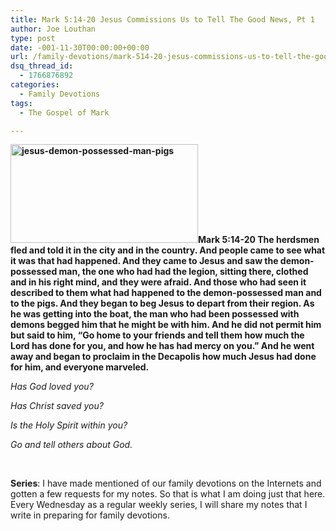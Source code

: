 ```yaml
---
title: Mark 5:14-20 Jesus Commissions Us to Tell The Good News, Pt 1
author: Joe Louthan
type: post
date: -001-11-30T00:00:00+00:00
url: /family-devotions/mark-514-20-jesus-commissions-us-to-tell-the-good-news-pt-1/
dsq_thread_id:
  - 1766876892
categories:
  - Family Devotions
tags:
  - The Gospel of Mark

---
```

**[<img class="alignright size-medium wp-image-1777" alt="jesus-demon-possessed-man-pigs" src="https://i1.wp.com/theologic.us/wp-content/uploads/2013/01/jesus-demon-possessed-man-pigs.jpg?resize=300%2C158" width="300" height="158" srcset="https://i1.wp.com/theologic.us/wp-content/uploads/2013/01/jesus-demon-possessed-man-pigs.jpg?resize=300%2C158 300w, https://i1.wp.com/theologic.us/wp-content/uploads/2013/01/jesus-demon-possessed-man-pigs.jpg?w=548 548w" sizes="(max-width: 300px) 100vw, 300px" data-recalc-dims="1" />][1]Mark 5:14-20 The herdsmen fled and told it in the city and in the country. And people came to see what it was that had happened. And they came to Jesus and saw the demon-possessed man, the one who had had the legion, sitting there, clothed and in his right mind, and they were afraid. And those who had seen it described to them what had happened to the demon-possessed man and to the pigs. And they began to beg Jesus to depart from their region. As he was getting into the boat, the man who had been possessed with demons begged him that he might be with him. And he did not permit him but said to him, “Go home to your friends and tell them how much the Lord has done for you, and how he has had mercy on you.” And he went away and began to proclaim in the Decapolis how much Jesus had done for him, and everyone marveled.**

_Has God loved you?_

_Has Christ saved you?_

_Is the Holy Spirit within you?_

_Go and tell others about God._

&nbsp;

**Series**: I have made mentioned of our family devotions on the Internets and gotten a few requests for my notes. So that is what I am doing just that here. Every Wednesday as a regular weekly series, I will share my notes that I write in preparing for family devotions.

 [1]: https://i1.wp.com/theologic.us/wp-content/uploads/2013/01/jesus-demon-possessed-man-pigs.jpg